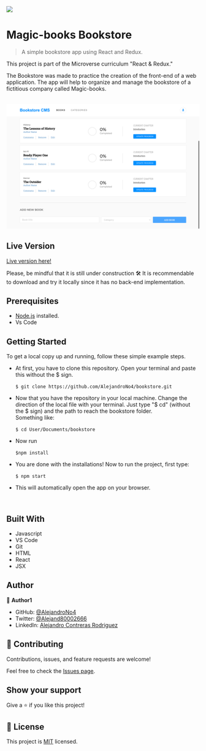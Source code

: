 ![](https://img.shields.io/badge/Microverse-blueviolet)

# Magic-books Bookstore

> A simple bookstore app using React and Redux.


This project is part of the Microverse curriculum "React & Redux." 

The Bookstore was made to practice the creation of the front-end of a web application. The app will help to organize and manage the bookstore of a fictitious company called Magic-books.

<br/>

<img src="app_screenshot.png"/>

## Live Version

[Live version here!](https://bookstore-no4.herokuapp.com)


Please, be mindful that it is still under construction 🛠
It is recommendable to download and try it locally since it has no back-end implementation.


## Prerequisites

- [Node.js](https://nodejs.org/en/) installed.
- Vs Code

## Getting Started

To get a local copy up and running, follow these simple example steps.

- At first, you have to clone this repository. Open your terminal and paste this without the $ sign.

      $ git clone https://github.com/AlejandroNo4/bookstore.git

- Now that you have the repository in your local machine. Change the direction of the local file with your terminal. Just type "$ cd" (without the $ sign) and the path to reach the bookstore folder.<br/>
  Something like:

      $ cd User/Documents/bookstore

- Now run 

      $npm install

- You are done with the installations! Now to run the project, first type:

      $ npm start

- This will automatically open the app on your browser.

<br/>

## Built With

- Javascript
- VS Code
- Git
- HTML
- React
- JSX

## Author

👤 **Author1**

- GitHub: [@AlejandroNo4](https://github.com/AlejandroNo4)
- Twitter: [@Alejand80002666](https://twitter.com/Alejand80002666)
- LinkedIn: [Alejandro Contreras Rodriguez](https://www.linkedin.com/in/alejandro-contreras-rodriguez-b524821b5)

## 🤝 Contributing

Contributions, issues, and feature requests are welcome!

Feel free to check the [Issues page](https://github.com/AlejandroNo4/bookstore/issues).

## Show your support

Give a ⭐️ if you like this project!

## 📝 License

This project is [MIT](./MIT.md) licensed.